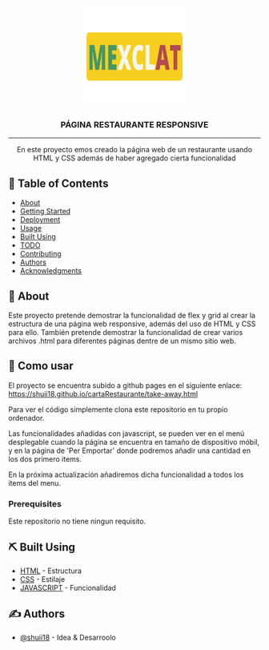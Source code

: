 <p align="center">
  <a href="" rel="noopener">
 <img width=200px height=200px src="imgs/mexclat-logo-tr.png" alt="Logo restaurante"></a>
</p>

<h3 align="center">PÁGINA RESTAURANTE RESPONSIVE</h3>

---

<p align="center"> En este proyecto emos creado la página web de un restaurante usando HTML y CSS además de haber agregado cierta funcionalidad
    <br> 
</p>

## 📝 Table of Contents

- [About](#about)
- [Getting Started](#getting_started)
- [Deployment](#deployment)
- [Usage](#usage)
- [Built Using](#built_using)
- [TODO](../TODO.md)
- [Contributing](../CONTRIBUTING.md)
- [Authors](#authors)
- [Acknowledgments](#acknowledgement)

## 🧐 About <a name = "about"></a>

Este proyecto pretende demostrar la funcionalidad de flex y grid al crear la estructura de una página web responsive, además del uso de HTML y CSS para ello. También pretende demostrar la funcionalidad de crear varios archivos .html para diferentes páginas dentre de un mismo sitio web.

## 🏁 Como usar <a name = "getting_started"></a>

El proyecto se encuentra subido a github pages en el siguiente enlace: https://shuii18.github.io/cartaRestaurante/take-away.html

Para ver el código simplemente clona este repositorio en tu propio ordenador.

Las funcionalidades añadidas con javascript, se pueden ver en el menú desplegable cuando la página se encuentra en tamaño de dispositivo móbil, y en la página de 'Per Emportar' donde podremos añadir una cantidad en los dos primero items.

En la próxima actualización añadiremos dicha funcionalidad a todos los items del menu.

### Prerequisites

Este repositorio no tiene ningun requisito.

## ⛏️ Built Using <a name = "built_using"></a>

- [HTML](https://www.html5.com/) - Estructura
- [CSS](https://www.css.com/) - Estilaje
- [JAVASCRIPT](https://www.javascript.org/) - Funcionalidad

## ✍️ Authors <a name = "authors"></a>

- [@shuii18](https://github.com/shuii18) - Idea & Desarroolo
